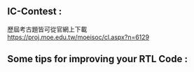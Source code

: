 ## IC-Contest : 

歷屆考古題皆可從官網上下載  
https://proj.moe.edu.tw/moeisoc/cl.aspx?n=6129  

## Some tips for improving your RTL Code : 
